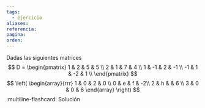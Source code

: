 ```yaml
---
tags:
  - ejercicio
aliases: 
referencia: 
pagina: 
orden:
---
```

Dadas las siguientes matrices
$$
D = \begin{pmatrix}
     1 &  2 &  5 &  5 \\
     2 &  1 &  7 &  4 \\
     1 & -1 &  2 & -1 \\
    -1 &  1 & -2 &  1 \\
\end{pmatrix}
$$
$$
\left(
\begin{array}{rrr}
1 & 0 & 2 & 0 \\
0 & e & f & -2\\
2 & h & & 6 \\
3 & 0 & 0 & 6
\end{array}
\right)
$$
:multiline-flashcard:
Solución
